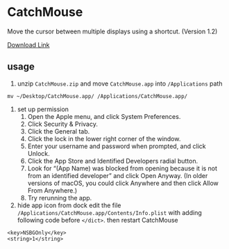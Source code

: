 # CatchMouse
Move the cursor between multiple displays using a shortcut. (Version 1.2)

[Download Link](https://web.archive.org/web/20150502123813/http://ftnew.com:80/catchmouse.html)

## usage
1. unzip `CatchMouse.zip` and move `CatchMouse.app` into `/Applications` path
```
mv ~/Desktop/CatchMouse.app/ /Applications/CatchMouse.app/
```
1. set up permission
    1. Open the Apple menu, and click System Preferences.
    1. Click Security & Privacy.
    1. Click the General tab.
    1. Click the lock in the lower right corner of the window.
    1. Enter your username and password when prompted, and click Unlock.
    1. Click the App Store and Identified Developers radial button.
    1. Look for “(App Name) was blocked from opening because it is not from an identified developer” and click Open Anyway. (In older versions of macOS, you could click Anywhere and then click Allow From Anywhere.)
    1. Try rerunning the app.
1. hide app icon from dock
edit the file `/Applications/CatchMouse.app/Contents/Info.plist` with adding following code before `</dict>`. then restart CatchMouse
```
<key>NSBGOnly</key>
<string>1</string>
```
